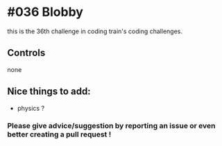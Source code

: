 # #036 Blobby

this is the 36th challenge in coding train's coding challenges.

## Controls

none

## Nice things to add: 

- physics ?

### Please give advice/suggestion by reporting an issue or even better creating a pull request !
